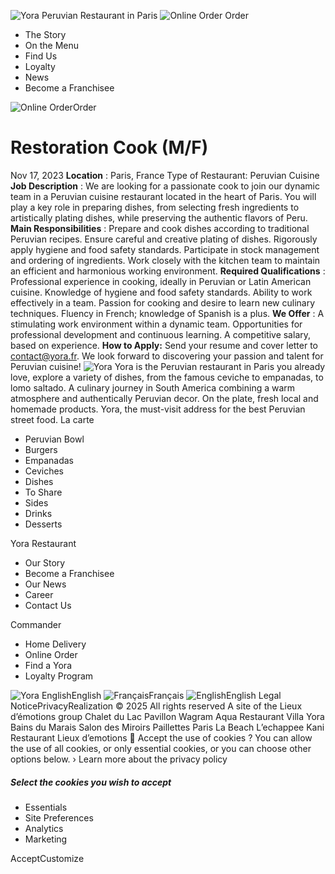 ![Yora Peruvian Restaurant in Paris](https://www.yora.fr/assets/img/logo/logo.png) ![Online Order](https://www.yora.fr/assets/img/logo/yora_dark.svg) Order
  * The Story
  * On the Menu
  * Find Us
  * Loyalty
  * News
  * Become a Franchisee


![Online Order](https://www.yora.fr/assets/img/logo/yora_dark.svg)Order
# Restoration Cook (M/F)
Nov 17, 2023
**Location** : Paris, France Type of Restaurant: Peruvian Cuisine **Job Description** : We are looking for a passionate cook to join our dynamic team in a Peruvian cuisine restaurant located in the heart of Paris. You will play a key role in preparing dishes, from selecting fresh ingredients to artistically plating dishes, while preserving the authentic flavors of Peru. **Main Responsibilities** : Prepare and cook dishes according to traditional Peruvian recipes. Ensure careful and creative plating of dishes. Rigorously apply hygiene and food safety standards. Participate in stock management and ordering of ingredients. Work closely with the kitchen team to maintain an efficient and harmonious working environment. **Required Qualifications** : Professional experience in cooking, ideally in Peruvian or Latin American cuisine. Knowledge of hygiene and food safety standards. Ability to work effectively in a team. Passion for cooking and desire to learn new culinary techniques. Fluency in French; knowledge of Spanish is a plus. **We Offer** : A stimulating work environment within a dynamic team. Opportunities for professional development and continuous learning. A competitive salary, based on experience. **How to Apply:** Send your resume and cover letter to contact@yora.fr. We look forward to discovering your passion and talent for Peruvian cuisine!
![Yora](https://www.yora.fr/assets/img/logo/logo.png)
Yora is the Peruvian restaurant in Paris you already love, explore a variety of dishes, from the famous ceviche to empanadas, to lomo saltado. A culinary journey in South America combining a warm atmosphere and authentically Peruvian decor. On the plate, fresh local and homemade products. Yora, the must-visit address for the best Peruvian street food.
La carte
  * Peruvian Bowl
  * Burgers
  * Empanadas
  * Ceviches
  * Dishes
  * To Share
  * Sides
  * Drinks
  * Desserts


Yora Restaurant
  * Our Story
  * Become a Franchisee
  * Our News
  * Career
  * Contact Us


Commander
  * Home Delivery
  * Online Order
  * Find a Yora
  * Loyalty Program


![Yora English](https://www.yora.fr/assets/img/flags/en.png)English
![Français](https://www.yora.fr/assets/img/flags/fr.png)Français ![English](https://www.yora.fr/assets/img/flags/en.png)English
Legal NoticePrivacyRealization
© 2025 All rights reserved
A site of the Lieux d’émotions group
Chalet du Lac Pavillon Wagram Aqua Restaurant Villa Yora Bains du Marais Salon des Miroirs Paillettes Paris La Beach L’echappee Kani Restaurant Lieux d’emotions
🍪 Accept the use of cookies ?
You can allow the use of all cookies, or only essential cookies, or you can choose other options below. › Learn more about the privacy policy
##### Select the cookies you wish to accept
  * Essentials
  * Site Preferences
  * Analytics
  * Marketing


AcceptCustomize
